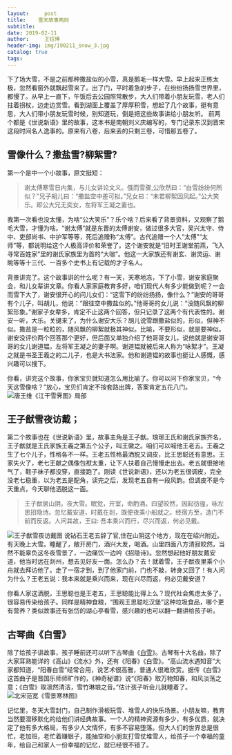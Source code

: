 ```yaml
--- 
layout:     post 
title:    雪天故事两则 
subtitle:  
date: 2019-02-11
author:     王钰博 
header-img: img/190211_snow_3.jpg
catalog: true
tags:
--- 
```

下了场大雪，不是之前那种撒盐似的小雪，真是鹅毛一样大雪。早上起来正练太极，忽然看窗外就飘起雪来了。出了门，平时着急的步子，在纷纷扬扬雪世界里，都慢了。从早上一直下，午饭后去公园照常散步，大人们带着小朋友玩雪，老人们拄着拐杖，边走边赏雪。看到湖面上覆盖了厚厚积雪，想起了几个故事，挺有意思，大人们带小朋友玩雪时候，别知道玩，倒是把这些故事讲给小朋友听。
前两个都是《世说新语》里的故事，这本书是南朝刘义庆编写的，专门记录东汉到晋宋这段时间名人逸事的。原来有八卷，后来丢的只剩三卷，可惜那五卷了。


## 雪像什么？撒盐雪?柳絮雪?
第一个是中一个小故事，原文挺短：
> 谢太傅寒雪日内集，与儿女讲论文义。俄而雪骤,公欣然曰：“白雪纷纷何所似？”兄子胡儿曰：“撒盐空中差可拟。”兄女曰：“未若柳絮因风起。”公大笑乐。即公大兄无奕女，左将军王凝之妻也。

我第一次看也没太懂，为啥“公大笑乐”？乐个啥？后来看了背景资料，又观察了鹅毛大雪，才懂为啥。“谢太傅”就是东晋的太傅谢安，做过很多大官，吴兴太守、侍 中、吏部尚书、中护军等等，死后追赠称“太傅”。古代追赠一个人“太傅”“太师”等，都说明给这个人极高评价和荣誉了。这个谢安就是“旧时王谢堂前燕，飞入寻常百姓家”里的谢氏家族里为首的“大咖”。他这一大家族还有谢玄、谢灵运、谢眺等等十三代、一百多个史书上有记载的才子名人。

背景讲完了。这个故事讲的什么呢？有一天，天寒地冻，下了小雪，谢安家庭聚会，和儿女辈讲文章。你看人家家庭教育多好，咱们现代人有多少能做到呢？一会而雪下大了，谢安很开心的问儿女们：“这雪下的纷纷扬扬，像什么？”谢安的哥哥有个儿子，叫胡儿，他说：“跟往空中撒盐似的。”他哥哥的女儿说：“没随风飘的柳絮形象。”谢家子女辈多，肯定不止这两个回答，但只记录了这两个有代表性的。谢安一听，大乐。关键来了，为什么谢安大乐？胡儿说雪跟撒盐似的，形似，但神不似。撒盐是一粒粒的，随风飘的柳絮就极其神似。比喻，不要形似，就是要神似。谢安没评价两个回答那个更好，但后面又单独介绍了他哥哥女儿，说他就是谢安哥哥的女儿谢道韫，左将军王凝之的妻子啊。谢道韫就被后来人称为“咏絮才”。王凝之就是书圣王羲之的二儿子，也是大书法家。他和谢道韫的故事也挺让人感慨，感兴趣可以搜下。

你看，讲完这个故事，你家宝贝就知道怎么用比喻了。你可以问下你家宝贝，“今天这雪像啥？”放心，宝贝们肯定不按套路出牌，答案肯定五花八门。
![唐王维《江干雪霁图》局部](https://github.com/WangYuBo/Writing/blob/master/imgs/190211_snow_2.jpeg)

## 王子猷雪夜访戴；
第二个故事也在《世说新语》里，故事主角是王子猷。琅琊王氏和谢氏家族齐名，王子猷就是王氏家族王羲之第五个公子，叫王徽之。咱们可以喊他王老五。王羲之生了七个儿子，性格各不一样。王老五性格最洒脱又调皮，比王思聪还有意思。王家失火了，老七王献之偶像包袱太重，让下人扶着自己慢慢走出去。老五就很接地气了，鞋子袜子都没穿，直接跑了。刚读《世说新语》，还以为老五很调皮，完全没老七稳重，以为老五是配角，读完之后，发现老五自有一段风韵。但调皮不是今天重点，今天聊他洒脱这一面。

> 王子猷居山阴，夜大雪。眠觉，开室，命酌酒。四望皎然，因起彷徨，咏左思招隐诗。忽忆戴安道，时戴在剡，既便夜乘小船就之。经宿方至，造门不前而反返。人问其故，王曰: 吾本乘兴而行，尽兴而返，何必见戴。

![王子猷雪夜访戴图](https://github.com/WangYuBo/Writing/blob/master/imgs/190211_snow_1.jpeg)
说钻石王老五辞了官,住在山阴这个地方，现在在绍兴附近。有天晚上大雪。睡醒了，敞开房门，酒兴大发，喝酒。山里四面八方清寂皎然，当然不能辜负这冬夜雪景了，一边痛饮一边吟《招隐诗》。忽然想起他好朋友戴安道，他当时远在剡州，想去见好友一面。怎么办？去！就着雪，王子猷夜里乘个小舟就去拜访他了。走了一宿才到，到了他家门前，门也不敲，转身又回了！有人问为什么？王老五说：我本来就是乘兴而来，现在兴尽而返，何必见戴安道？

你看人家这洒脱，王思聪也是王老五，王思聪能比得上么？现代社会焦虑太多了，很容易传染给孩子。同样是精神食粮，“围观王思聪吃汉堡”这种垃圾食品，哪个更有营养？类似故事还有张岱的湖心亭看雪，感兴趣的也可以翻一翻讲给孩子听。


## 古琴曲《白雪》
除了给孩子讲故事，孩子睡前还可以听下古琴曲《[白雪](https://music.163.com/#/song?id=88275)》。古琴有十大名曲，除了大家耳熟能详的《高山》《流水》外，还有《阳春》《白雪》。“高山流水遇知音”大家都知道，“阳春白雪”经常合用，说艺术很高雅，普通人很难欣赏。据传《白雪》这首曲子是晋国乐师师旷作的，《神奇秘谱》说“《阳春》取万物知春，和风淡荡之意；《白雪》取凛然清洁，雪竹琳琅之音。”估计孩子听会儿就睡着了。
![北宋范宽《雪景寒林图》](https://github.com/WangYuBo/Writing/blob/master/imgs/190211_snow_3.jpg)

记忆里，冬天大雪封门，自己制作滑板玩雪、堆雪人的快乐场景。小朋友嘛，教育当然要潜移默化的给他们讲经典故事。一个人的精神资源有多少，有多优质，就决定了他有多大格局，有多少人文情怀，有多不容易堕落。但大人们的世界总是很忙，老加班，老忙着赚银子，能抽空和小朋友打雪仗堆雪人，给孩子一个幸福的童年，给自己和家人一份幸福的记忆，就已经很不错了。
